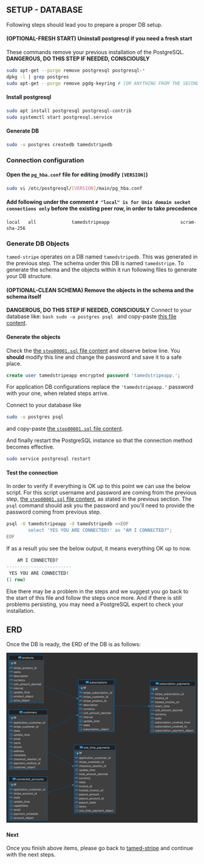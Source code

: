 ## SETUP - DATABASE

Following steps should lead you to prepare a proper DB setup.

#### (OPTIONAL-FRESH START) Uninstall postgresql if you need a fresh start

These commands remove your previous installation of the PostgreSQL. **DANGEROUS, DO THIS STEP IF NEEDED, CONSCIOUSLY**
```bash
sudo apt-get --purge remove postgresql postgresql-*
dpkg -l | grep postgres
sudo apt-get --purge remove pgdg-keyring # [OR ANYTHING FROM THE SECOND COLUMN FROM ABOVE COMMAND]
```

#### Install postgresql

```bash
sudo apt install postgresql postgresql-contrib
sudo systemctl start postgresql.service
```

#### Generate DB

```bash
sudo -u postgres createdb tamedstripedb
```

### Connection configuration

#### Open the `pg_hba.conf` file for editing (modify `[VERSION]`)
```bash
sudo vi /etc/postgresql/[VERSION]/main/pg_hba.conf
```
#### Add following under the comment `# "local" is for Unix domain socket connections only` **before the existing peer row, in order to take precedence**
```
local   all             tamedstripeapp                          scram-sha-256
```

### Generate DB Objects

`tamed-stripe` operates on a DB named `tamedstripedb`. This was generated in the previous step. The schema under this DB is named `tamedstripe`. To generate the schema and the objects within it run following files to generate your DB structure.

#### (OPTIONAL-CLEAN SCHEMA) Remove the objects in the schema and the schema itself

**DANGEROUS, DO THIS STEP IF NEEDED, CONSCIOUSLY**
Connect to your database like:
	```bash
	sudo -u postgres psql
	```
and copy-paste [this file content](step00000.sql).

#### Generate the objects

Check the [the `step00001.sql` file content](step00001.sql) and observe below line. You **should** modify this line and change the password and save it to a safe place.

```sql
create user tamedstripeapp encrypted password 'tamedstripeapp.';
```

For application DB configurations replace the `'tamedstripeapp.'`  password with your one, when related steps arrive.

Connect to your database like
```bash
sudo -u postgres psql
```
and copy-paste [the `step00001.sql` file content](step00001.sql).

And finally restart the PostgreSQL instance so that the connection method becomes effective.

```bash
sudo service postgresql restart
```

#### Test the connection

In order to verify if everything is OK up to this point we can use the below script. For this script username and password are coming from the previous step, [the `step00001.sql` file content](step00001.sql), as stated in the previous section. The `psql` command should ask you the password and you'll need to provide the password coming from previous step.

```bash
psql -U tamedstripeapp -d tamedstripedb <<EOF
        select 'YES YOU ARE CONNECTED!' as "AM I CONNECTED?";
EOF
```

If as a result you see the below output, it means everything OK up to now.

```sql
    AM I CONNECTED?
------------------------
 YES YOU ARE CONNECTED!
(1 row)
```

Else there may be a problem in the steps and we suggest you go back to the start of this file and follow the steps once more. And if there is still problems persisting, you may need a PostgreSQL expert to check your installation.

## ERD

Once the DB is ready, the ERD of the DB is as follows:

![ERD](erd.png)
#### Next

Once you finish above items, please go back to [tamed-stripe](https://github.com/MehmetKaplan/tamed-stripe) and continue with the next steps.
